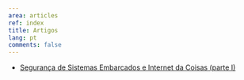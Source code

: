 ```yaml
---
area: articles
ref: index
title: Artigos
lang: pt
comments: false
---
```


* [Segurança de Sistemas Embarcados e Internet da Coisas (parte I)](seg-iot)